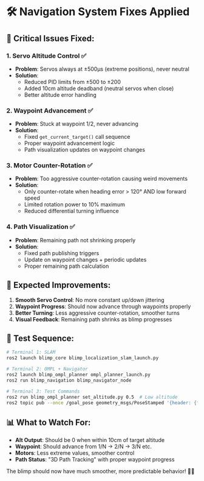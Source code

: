 # 🛠️ Navigation System Fixes Applied

## 🚨 **Critical Issues Fixed:**

### **1. Servo Altitude Control** ✅
- **Problem**: Servos always at ±500µs (extreme positions), never neutral
- **Solution**: 
  - Reduced PID limits from ±500 to ±200
  - Added 10cm altitude deadband (neutral servos when close)
  - Better altitude error handling

### **2. Waypoint Advancement** ✅  
- **Problem**: Stuck at waypoint 1/2, never advancing
- **Solution**:
  - Fixed `get_current_target()` call sequence
  - Proper waypoint advancement logic
  - Path visualization updates on waypoint changes

### **3. Motor Counter-Rotation** ✅
- **Problem**: Too aggressive counter-rotation causing weird movements
- **Solution**:
  - Only counter-rotate when heading error > 120° AND low forward speed
  - Limited rotation power to 10% maximum
  - Reduced differential turning influence

### **4. Path Visualization** ✅
- **Problem**: Remaining path not shrinking properly
- **Solution**:
  - Fixed path publishing triggers
  - Update on waypoint changes + periodic updates
  - Proper remaining path calculation

## 🎯 **Expected Improvements:**

1. **Smooth Servo Control**: No more constant up/down jittering
2. **Waypoint Progress**: Should now advance through waypoints properly
3. **Better Turning**: Less aggressive counter-rotation, smoother turns
4. **Visual Feedback**: Remaining path shrinks as blimp progresses

## 🧪 **Test Sequence:**

```bash
# Terminal 1: SLAM
ros2 launch blimp_core blimp_localization_slam_launch.py

# Terminal 2: OMPL + Navigator  
ros2 launch blimp_ompl_planner ompl_planner_launch.py
ros2 run blimp_navigation blimp_navigator_node

# Terminal 3: Test Commands
ros2 run blimp_ompl_planner set_altitude.py 0.5  # Low altitude
ros2 topic pub --once /goal_pose geometry_msgs/PoseStamped '{header: {frame_id: "map"}, pose: {position: {x: 1.0, y: -2.0, z: 0.0}, orientation: {w: 1.0}}}'
```

## 📊 **What to Watch For:**

- **Alt Output**: Should be 0 when within 10cm of target altitude
- **Waypoint**: Should advance from 1/N → 2/N → 3/N etc.
- **Motors**: Less extreme values, smoother control
- **Path Status**: "3D Path Tracking" with proper waypoint progress

The blimp should now have much smoother, more predictable behavior! 🚁✨